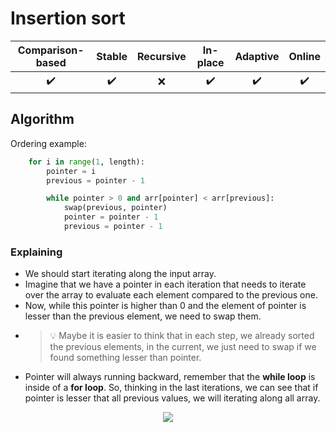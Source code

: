 # Insertion sort

| Comparison-based | Stable | Recursive | In-place | Adaptive | Online |
| :---:  | :---:  | :---:  | :---: |:---:  | :---: |
| :heavy_check_mark: | :heavy_check_mark: | :x: | :heavy_check_mark: | :heavy_check_mark: | :heavy_check_mark: |


## Algorithm

Ordering example:

```python
    for i in range(1, length):
        pointer = i
        previous = pointer - 1

        while pointer > 0 and arr[pointer] < arr[previous]:
            swap(previous, pointer)
            pointer = pointer - 1
            previous = pointer - 1
```
### Explaining

- We should start iterating along the input array.
- Imagine that we have a pointer in each iteration that needs to iterate over the array to evaluate each element compared to the previous one.
- Now, while this pointer is higher than 0 and the element of pointer is lesser than the previous element, we need to swap them.
- > :bulb: Maybe it is easier to think that in each step, we already sorted the previous elements, in the current, we just need to swap if we found something lesser than pointer.
- Pointer will always running backward, remember that the **while loop** is inside of a **for loop**. So, thinking in the last iterations, we can see that if pointer is lesser that all previous values, we will iterating along all array.

<p align="center">
    <img src="https://upload.wikimedia.org/wikipedia/commons/0/0f/Insertion-sort-example-300px.gif">
</p>
